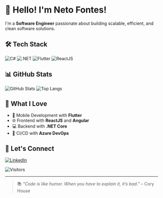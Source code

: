 # 👋 Hello! I'm Neto Fontes!

I'm a **Software Engineer** passionate about building scalable, efficient, and clean software solutions.

## 🛠️ **Tech Stack**
![C#](https://img.shields.io/badge/-C%23-239120?style=flat-square&logo=c-sharp&logoColor=white)
![.NET](https://img.shields.io/badge/-DotNet-512BD4?style=flat-square&logo=dot-net&logoColor=white)
![Flutter](https://img.shields.io/badge/-Flutter-02569B?style=flat-square&logo=flutter&logoColor=white)
![ReactJS](https://img.shields.io/badge/-ReactJS-61DAFB?style=flat-square&logo=react&logoColor=black)

## 📊 **GitHub Stats**
![GitHub Stats](https://github-readme-stats.vercel.app/api?username=netofontess&show_icons=true&theme=radical)
![Top Langs](https://github-readme-stats.vercel.app/api/top-langs/?username=netofontess&layout=compact&theme=radical)

## 🚀 **What I Love**
- 📱 Mobile Development with **Flutter**
- 🌐 Frontend with **ReactJS** and **Angular**
- 💻 Backend with **.NET Core**
- 🔄 CI/CD with **Azure DevOps**

## 🤝 **Let's Connect**
[![LinkedIn](https://img.shields.io/badge/-LinkedIn-0077B5?style=flat-square&logo=linkedin&logoColor=white)](https://www.linkedin.com/in/nilton-mendes-fontes-neto/)

![Visitors](https://hits.seeyoufarm.com/api/count/incr/badge.svg?url=https://github.com/netofontess&count_bg=%2379C83D&title_bg=%23555555&icon=github.svg&icon_color=%23E7E7E7&title=visitors&edge_flat=false)

---

> 📚 *“Code is like humor. When you have to explain it, it’s bad.”* – Cory House
